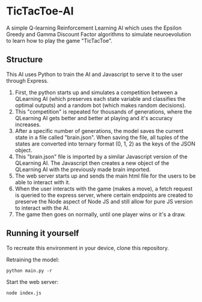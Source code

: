 # TicTacToe-AI
A simple Q-learning Reinforcement Learning AI which uses the Epsilon Greedy and Gamma Discount Factor algorithms to simulate neuroevolution to learn how to play the game "TicTacToe".




## Structure

This AI uses Python to train the AI and Javascript to serve it to the user through Express.

1. First, the python starts up and simulates a competition between a QLearning AI (which preserves each state variable and classifies the optimal outputs) and a random bot (which makes random decisions).
2. This "competition" is repeated for thousands of generations, where the QLearning AI gets better and better at playing and it's accuracy increases.
3. After a specific number of generations, the model saves the current state in a file called "brain.json". When saving the file, all tuples of the states are converted into ternary format (0, 1, 2) as the keys of the JSON object.
4. This "brain.json" file is imported by a similar Javascript version of the QLearning AI. The Javascript then creates a new object of the QLearning AI with the previously made brain imported.
5. The web server starts up and sends the main html file for the users to be able to interact with it.
6. When the user interacts with the game (makes a move), a fetch request is queried to the express server, where certain endpoints are created to preserve the Node aspect of Node JS and still allow for pure JS version to interact with the AI.
7. The game then goes on normally, until one player wins or it's a draw.



## Running it yourself


To recreate this environment in your device, clone this repository.

Retraining the model:

```
python main.py -r
```



Start the web server:

```
node index.js
```
